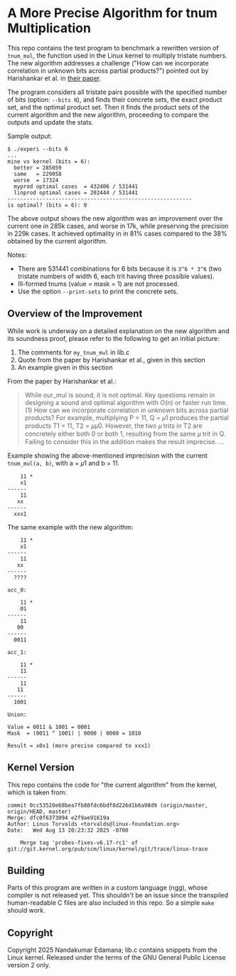 # A More Precise Algorithm for tnum Multiplication

This repo contains the test program to benchmark a rewritten version
of `tnum_mul`, the function used in the Linux kernel to multiply
tristate numbers. The new algorithm addresses a challenge ("How can we
incorporate correlation in unknown bits across partial products?")
pointed out by Harishankar et al. in [their
paper](https://arxiv.org/abs/2105.05398).

The program considers all tristate pairs possible with the specified
number of bits (option: `--bits N`), and finds their concrete sets,
the exact product set, and the optimal product set. Then it finds the
product sets of the current algorithm and the new algorithm,
proceeding to compare the outputs and update the stats.

Sample output:

```
$ ./experi --bits 6
...
mine vs kernel (bits = 6): 
  better = 285059
  same   = 229058
  worse  = 17324
  myprod optimal cases  = 432406 / 531441
  linprod optimal cases = 202444 / 531441
----------------------------------------------------------
is optimal? (bits = 6): 0
```

The above output shows the new algorithm was an improvement over the
current one in 285k cases, and worse in 17k, while preserving the
precision in 229k cases. It achieved optimality in in 81% cases compared to
the 38% obtained by the current algorithm.

Notes:

- There are 531441 combinations for 6 bits because it is `3^6 * 3^6`
  (two tristate numbers of width 6, each trit having three possible
  values).
- Ill-formed tnums (value = mask = 1) are not processed.
- Use the option `--print-sets` to print the concrete sets.

## Overview of the Improvement

While work is underway on a detailed explanation on the new algorithm
and its soundness proof, please refer to the following to get an
initial picture:

1. The comments for `my_tnum_mul` in lib.c
2. Quote from the paper by Harishankar et al., given in this section
3. An example given in this section

From the paper by Harishankar et al.:

> While our\_mul is sound, it is not optimal. Key questions
> remain in designing a sound and optimal algorithm with O(n)
> or faster run time. (1) How can we incorporate correlation in
> unknown bits across partial products? For example, multiplying
> P = 11, Q = &#120583;1 produces the partial products T1 = 11, T2 =
> &#120583;&#120583;0. However, the two &#120583; trits in T2 are concretely either both
> 0 or both 1, resulting from the same &#120583; trit in Q. Failing to
> consider this in the addition makes the result imprecise.
> ...

Example showing the above-mentioned imprecision with the current
`tnum_mul(a, b)`, with a = &#120583;1 and b = 11.

```
    11 *
    x1
------
    11
   xx
------
  xxx1
```

The same example with the new algorithm:

```
    11 *
    x1
------
    11
   xx
------
  ????

acc_0:

    11 *
    01
------
    11
   00
------
  0011

acc_1:

    11 *
    11
------
    11
   11
------
  1001

Union:

Value = 0011 & 1001 = 0001
Mask  = (0011 ^ 1001) | 0000 | 0000 = 1010

Result = x0x1 (more precise compared to xxx1)
```

## Kernel Version

This repo contains the code for "the current algorithm" from the
kernel, which is taken from:

```
commit 0cc53520e68bea7fb80fdc6bdf8d226d1b6a98d9 (origin/master, origin/HEAD, master)
Merge: dfc0f6373094 e2f9ae91619a
Author: Linus Torvalds <torvalds@linux-foundation.org>
Date:   Wed Aug 13 20:23:32 2025 -0700

    Merge tag 'probes-fixes-v6.17-rc1' of git://git.kernel.org/pub/scm/linux/kernel/git/trace/linux-trace
```

## Building

Parts of this program are written in a custom language (ngg), whose
compiler is not released yet. This shouldn't be an issue since the
transpiled human-readable C files are also included in this repo. So a
simple `make` should work.

## Copyright

Copyright 2025 Nandakumar Edamana; lib.c contains snippets from the Linux
kernel. Released under the terms of the GNU General Public License version 2
only.
